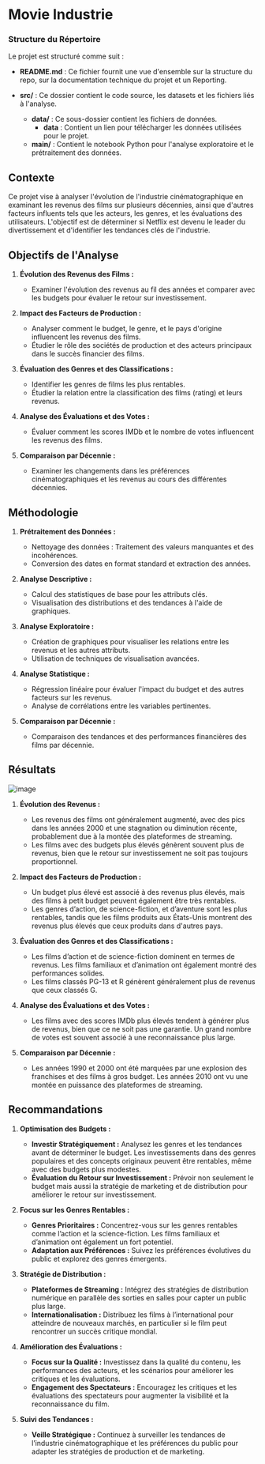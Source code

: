 # Movie Industrie

### Structure du Répertoire
Le projet est structuré comme suit :

- **README.md** : Ce fichier fournit une vue d'ensemble sur la structure du repo, sur la documentation technique du projet et un Reporting.

- **src/** : Ce dossier contient le code source, les datasets et les fichiers liés à l'analyse.
  - **data/** : Ce sous-dossier contient les fichiers de données.
    - **data** : Contient un lien pour télécharger les données utilisées pour le projet.
  - **main/** : Contient le notebook Python pour l'analyse exploratoire et le prétraitement des données.

## Contexte
Ce projet vise à analyser l'évolution de l'industrie cinématographique en examinant les revenus des films sur plusieurs décennies, ainsi que d'autres facteurs influents tels que les acteurs, les genres, et les évaluations des utilisateurs. L'objectif est de déterminer si Netflix est devenu le leader du divertissement et d'identifier les tendances clés de l'industrie.

## Objectifs de l'Analyse
1. **Évolution des Revenus des Films :**
   - Examiner l'évolution des revenus au fil des années et comparer avec les budgets pour évaluer le retour sur investissement.

2. **Impact des Facteurs de Production :**
   - Analyser comment le budget, le genre, et le pays d'origine influencent les revenus des films.
   - Étudier le rôle des sociétés de production et des acteurs principaux dans le succès financier des films.

3. **Évaluation des Genres et des Classifications :**
   - Identifier les genres de films les plus rentables.
   - Étudier la relation entre la classification des films (rating) et leurs revenus.

4. **Analyse des Évaluations et des Votes :**
   - Évaluer comment les scores IMDb et le nombre de votes influencent les revenus des films.

5. **Comparaison par Décennie :**
   - Examiner les changements dans les préférences cinématographiques et les revenus au cours des différentes décennies.

## Méthodologie
1. **Prétraitement des Données :**
   - Nettoyage des données : Traitement des valeurs manquantes et des incohérences.
   - Conversion des dates en format standard et extraction des années.

2. **Analyse Descriptive :**
   - Calcul des statistiques de base pour les attributs clés.
   - Visualisation des distributions et des tendances à l'aide de graphiques.

3. **Analyse Exploratoire :**
   - Création de graphiques pour visualiser les relations entre les revenus et les autres attributs.
   - Utilisation de techniques de visualisation avancées.

4. **Analyse Statistique :**
   - Régression linéaire pour évaluer l'impact du budget et des autres facteurs sur les revenus.
   - Analyse de corrélations entre les variables pertinentes.

5. **Comparaison par Décennie :**
   - Comparaison des tendances et des performances financières des films par décennie.

## Résultats

![image](https://github.com/user-attachments/assets/5d612334-9091-4050-ba89-2755382f981e)


1. **Évolution des Revenus :**
   - Les revenus des films ont généralement augmenté, avec des pics dans les années 2000 et une stagnation ou diminution récente, probablement due à la montée des plateformes de streaming.
   - Les films avec des budgets plus élevés génèrent souvent plus de revenus, bien que le retour sur investissement ne soit pas toujours proportionnel.

2. **Impact des Facteurs de Production :**
   - Un budget plus élevé est associé à des revenus plus élevés, mais des films à petit budget peuvent également être très rentables.
   - Les genres d’action, de science-fiction, et d’aventure sont les plus rentables, tandis que les films produits aux États-Unis montrent des revenus plus élevés que ceux produits dans d'autres pays.

3. **Évaluation des Genres et des Classifications :**
   - Les films d’action et de science-fiction dominent en termes de revenus. Les films familiaux et d’animation ont également montré des performances solides.
   - Les films classés PG-13 et R génèrent généralement plus de revenus que ceux classés G.

4. **Analyse des Évaluations et des Votes :**
   - Les films avec des scores IMDb plus élevés tendent à générer plus de revenus, bien que ce ne soit pas une garantie. Un grand nombre de votes est souvent associé à une reconnaissance plus large.

5. **Comparaison par Décennie :**
   - Les années 1990 et 2000 ont été marquées par une explosion des franchises et des films à gros budget. Les années 2010 ont vu une montée en puissance des plateformes de streaming.

## Recommandations

1. **Optimisation des Budgets :**
   - **Investir Stratégiquement :** Analysez les genres et les tendances avant de déterminer le budget. Les investissements dans des genres populaires et des concepts originaux peuvent être rentables, même avec des budgets plus modestes.
   - **Évaluation du Retour sur Investissement :** Prévoir non seulement le budget mais aussi la stratégie de marketing et de distribution pour améliorer le retour sur investissement.

2. **Focus sur les Genres Rentables :**
   - **Genres Prioritaires :** Concentrez-vous sur les genres rentables comme l’action et la science-fiction. Les films familiaux et d’animation ont également un fort potentiel.
   - **Adaptation aux Préférences :** Suivez les préférences évolutives du public et explorez des genres émergents.

3. **Stratégie de Distribution :**
   - **Plateformes de Streaming :** Intégrez des stratégies de distribution numérique en parallèle des sorties en salles pour capter un public plus large.
   - **Internationalisation :** Distribuez les films à l’international pour atteindre de nouveaux marchés, en particulier si le film peut rencontrer un succès critique mondial.

4. **Amélioration des Évaluations :**
   - **Focus sur la Qualité :** Investissez dans la qualité du contenu, les performances des acteurs, et les scénarios pour améliorer les critiques et les évaluations.
   - **Engagement des Spectateurs :** Encouragez les critiques et les évaluations des spectateurs pour augmenter la visibilité et la reconnaissance du film.

5. **Suivi des Tendances :**
   - **Veille Stratégique :** Continuez à surveiller les tendances de l’industrie cinématographique et les préférences du public pour adapter les stratégies de production et de marketing.
